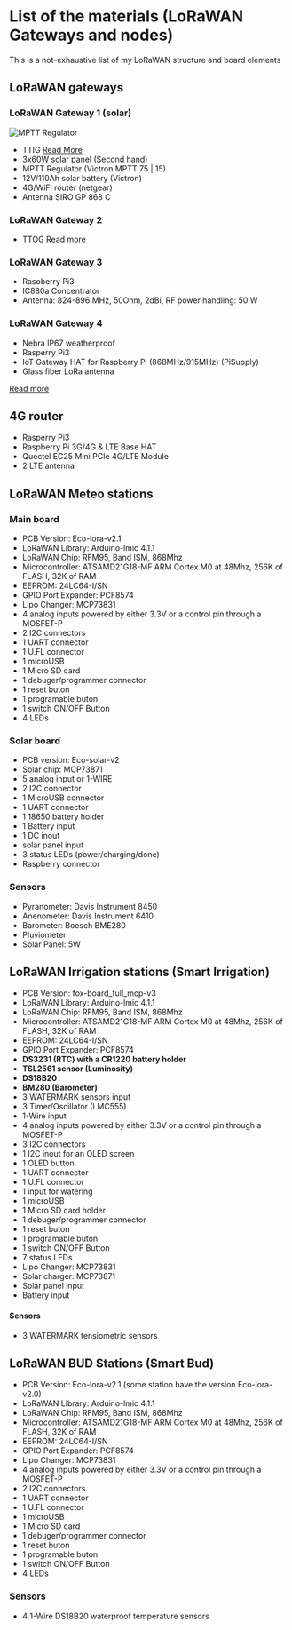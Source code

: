 # List of the materials (LoRaWAN Gateways and nodes)

This is a not-exhaustive list of my LoRaWAN structure and board elements

## LoRaWAN gateways

### LoRaWAN Gateway 1 (solar)

![MPTT Regulator](https://eco-sensors.ch/wp-content/uploads/2022/04/ttig-box.jpg "MPTT Regulator")

* TTIG [Read More](https://www.thethingsindustries.com/docs/gateways/thethingsindoorgateway/)
* 3x60W solar panel (Second hand)
* MPTT Regulator (Victron MPTT 75 | 15)
* 12V/110Ah solar battery (Victron)
* 4G/WiFi router (netgear)
* Antenna SIRO GP 868 C

### LoRaWAN Gateway 2
* TTOG [Read more](https://www.thethingsindustries.com/docs/gateways/thethingsoutdoor/)

### LoRaWAN Gateway 3
* Rasoberry Pi3
* IC880a Concentrator
* Antenna: 824-896 MHz, 50Ohm, 2dBi, RF power handling: 50 W

### LoRaWAN Gateway 4
* Nebra IP67 weatherproof
* Rasperry Pi3
* IoT Gateway HAT for Raspberry Pi (868MHz/915MHz) (PiSupply)
* Glass fiber LoRa antenna

[Read more](https://eco-sensors.ch/passerelle-lorawan-avec-deux-raspberry-pi3/)

## 4G router
* Rasperry Pi3
* Raspberry Pi 3G/4G & LTE Base HAT
* Quectel EC25 Mini PCIe 4G/LTE Module
* 2 LTE antenna


## LoRaWAN Meteo stations
### Main board
* PCB Version: Eco-lora-v2.1
* LoRaWAN Library: Arduino-lmic 4.1.1
* LoRaWAN Chip: RFM95, Band ISM, 868Mhz
* Microcontroller: ATSAMD21G18-MF ARM Cortex M0 at 48Mhz, 256K of FLASH, 32K of RAM
* EEPROM: 24LC64-I/SN
* GPIO Port Expander: PCF8574
* Lipo Changer: MCP73831
* 4 analog inputs powered by either 3.3V or a control pin through a MOSFET-P
* 2 I2C connectors
* 1 UART connector
* 1 U.FL connector
* 1 microUSB
* 1 Micro SD card
* 1 debuger/programmer connector
* 1 reset buton
* 1 programable buton
* 1 switch ON/OFF Button
* 4 LEDs

### Solar board
* PCB version: Eco-solar-v2
* Solar chip: MCP73871
* 5 analog input or 1-WIRE
* 2 I2C connector
* 1 MicroUSB connector
* 1 UART connector
* 1 18650 battery holder
* 1 Battery input
* 1 DC inout
* solar panel input
* 3 status LEDs (power/charging/done)
* Raspberry connector

### Sensors
* Pyranometer: Davis Instrument 8450
* Anenometer: Davis Instrument 6410
* Barometer: Boesch BME280
* Pluviometer
* Solar Panel: 5W

## LoRaWAN Irrigation stations (Smart Irrigation)
* PCB Version: fox-board_full_mcp-v3
* LoRaWAN Library: Arduino-lmic 4.1.1
* LoRaWAN Chip: RFM95, Band ISM, 868Mhz
* Microcontroller: ATSAMD21G18-MF ARM Cortex M0 at 48Mhz, 256K of FLASH, 32K of RAM
* EEPROM: 24LC64-I/SN
* GPIO Port Expander: PCF8574
* **DS3231 (RTC) with a CR1220 battery holder**
* **TSL2561 sensor (Luminosity)**
* **DS18B20**
* **BM280 (Barometer)**
* 3 WATERMARK sensors input
* 3 Timer/Oscillator (LMC555)
* 1-Wire input
* 4 analog inputs powered by either 3.3V or a control pin through a MOSFET-P
* 3 I2C connectors
* 1 I2C inout for an OLED screen
* 1 OLED button
* 1 UART connector
* 1 U.FL connector
* 1 input for watering
* 1 microUSB
* 1 Micro SD card holder
* 1 debuger/programmer connector
* 1 reset buton
* 1 programable buton
* 1 switch ON/OFF Button
* 7 status LEDs
* Lipo Changer: MCP73831
* Solar charger: MCP73871
* Solar panel input
* Battery input

#### Sensors
* 3 WATERMARK tensiometric sensors

## LoRaWAN BUD Stations (Smart Bud)
* PCB Version: Eco-lora-v2.1 (some station have the version Eco-lora-v2.0)
* LoRaWAN Library: Arduino-lmic 4.1.1
* LoRaWAN Chip: RFM95, Band ISM, 868Mhz
* Microcontroller: ATSAMD21G18-MF ARM Cortex M0 at 48Mhz, 256K of FLASH, 32K of RAM
* EEPROM: 24LC64-I/SN
* GPIO Port Expander: PCF8574
* Lipo Changer: MCP73831
* 4 analog inputs powered by either 3.3V or a control pin through a MOSFET-P
* 2 I2C connectors
* 1 UART connector
* 1 U.FL connector
* 1 microUSB
* 1 Micro SD card
* 1 debuger/programmer connector
* 1 reset buton
* 1 programable buton
* 1 switch ON/OFF Button
* 4 LEDs

### Sensors
* 4 1-Wire DS18B20 waterproof temperature sensors
